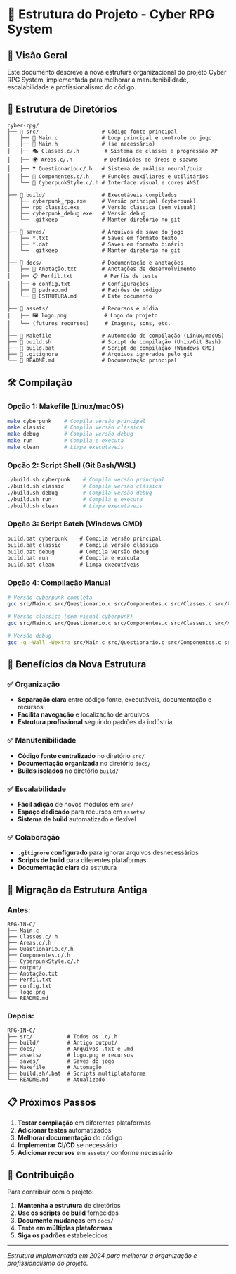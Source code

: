 # 📁 Estrutura do Projeto - Cyber RPG System

## 🎯 **Visão Geral**

Este documento descreve a nova estrutura organizacional do projeto Cyber RPG System, implementada para melhorar a manutenibilidade, escalabilidade e profissionalismo do código.

## 📂 **Estrutura de Diretórios**

```
cyber-rpg/
├── 📁 src/                    # Código fonte principal
│   ├── 📄 Main.c              # Loop principal e controle do jogo
│   ├── 📄 Main.h              # (se necessário)
│   ├── 🎭 Classes.c/.h        # Sistema de classes e progressão XP
│   ├── 🌍 Areas.c/.h          # Definições de áreas e spawns
│   ├── ❓ Questionario.c/.h   # Sistema de análise neural/quiz
│   ├── 🔧 Componentes.c/.h    # Funções auxiliares e utilitários
│   └── 🎨 CyberpunkStyle.c/.h # Interface visual e cores ANSI
│
├── 📁 build/                  # Executáveis compilados
│   ├── cyberpunk_rpg.exe     # Versão principal (cyberpunk)
│   ├── rpg_classic.exe       # Versão clássica (sem visual)
│   ├── cyberpunk_debug.exe   # Versão debug
│   └── .gitkeep              # Manter diretório no git
│
├── 📁 saves/                  # Arquivos de save do jogo
│   ├── *.txt                 # Saves em formato texto
│   ├── *.dat                 # Saves em formato binário
│   └── .gitkeep              # Manter diretório no git
│
├── 📁 docs/                   # Documentação e anotações
│   ├── 📝 Anotação.txt        # Anotações de desenvolvimento
│   ├── 📋 Perfil.txt          # Perfis de teste
│   ├── ⚙️ config.txt          # Configurações
│   ├── 📖 padrao.md           # Padrões de código
│   └── 📁 ESTRUTURA.md        # Este documento
│
├── 📁 assets/                 # Recursos e mídia
│   ├── 🖼️ logo.png            # Logo do projeto
│   └── (futuros recursos)     # Imagens, sons, etc.
│
├── 🔧 Makefile                # Automação de compilação (Linux/macOS)
├── 📜 build.sh                # Script de compilação (Unix/Git Bash)
├── 📜 build.bat               # Script de compilação (Windows CMD)
├── 🚫 .gitignore              # Arquivos ignorados pelo git
└── 📖 README.md               # Documentação principal
```

## 🛠️ **Compilação**

### **Opção 1: Makefile (Linux/macOS)**
```bash
make cyberpunk    # Compila versão principal
make classic      # Compila versão clássica
make debug        # Compila versão debug
make run          # Compila e executa
make clean        # Limpa executáveis
```

### **Opção 2: Script Shell (Git Bash/WSL)**
```bash
./build.sh cyberpunk    # Compila versão principal
./build.sh classic      # Compila versão clássica
./build.sh debug        # Compila versão debug
./build.sh run          # Compila e executa
./build.sh clean        # Limpa executáveis
```

### **Opção 3: Script Batch (Windows CMD)**
```cmd
build.bat cyberpunk    # Compila versão principal
build.bat classic      # Compila versão clássica
build.bat debug        # Compila versão debug
build.bat run          # Compila e executa
build.bat clean        # Limpa executáveis
```

### **Opção 4: Compilação Manual**
```bash
# Versão cyberpunk completa
gcc src/Main.c src/Questionario.c src/Componentes.c src/Classes.c src/Areas.c src/CyberpunkStyle.c -o build/cyberpunk_rpg

# Versão clássica (sem visual cyberpunk)
gcc src/Main.c src/Questionario.c src/Componentes.c src/Classes.c src/Areas.c -o build/rpg_classic

# Versão debug
gcc -g -Wall -Wextra src/Main.c src/Questionario.c src/Componentes.c src/Classes.c src/Areas.c src/CyberpunkStyle.c -o build/cyberpunk_debug
```

## 🎯 **Benefícios da Nova Estrutura**

### ✅ **Organização**
- **Separação clara** entre código fonte, executáveis, documentação e recursos
- **Facilita navegação** e localização de arquivos
- **Estrutura profissional** seguindo padrões da indústria

### ✅ **Manutenibilidade**
- **Código fonte centralizado** no diretório `src/`
- **Documentação organizada** no diretório `docs/`
- **Builds isolados** no diretório `build/`

### ✅ **Escalabilidade**
- **Fácil adição** de novos módulos em `src/`
- **Espaço dedicado** para recursos em `assets/`
- **Sistema de build** automatizado e flexível

### ✅ **Colaboração**
- **`.gitignore` configurado** para ignorar arquivos desnecessários
- **Scripts de build** para diferentes plataformas
- **Documentação clara** da estrutura

## 🔄 **Migração da Estrutura Antiga**

### **Antes:**
```
RPG-IN-C/
├── Main.c
├── Classes.c/.h
├── Areas.c/.h
├── Questionario.c/.h
├── Componentes.c/.h
├── CyberpunkStyle.c/.h
├── output/
├── Anotação.txt
├── Perfil.txt
├── config.txt
├── logo.png
└── README.md
```

### **Depois:**
```
RPG-IN-C/
├── src/           # Todos os .c/.h
├── build/         # Antigo output/
├── docs/          # Arquivos .txt e .md
├── assets/        # logo.png e recursos
├── saves/         # Saves do jogo
├── Makefile       # Automação
├── build.sh/.bat  # Scripts multiplataforma
└── README.md      # Atualizado
```

## 📋 **Próximos Passos**

1. **Testar compilação** em diferentes plataformas
2. **Adicionar testes** automatizados
3. **Melhorar documentação** do código
4. **Implementar CI/CD** se necessário
5. **Adicionar recursos** em `assets/` conforme necessário

## 🤝 **Contribuição**

Para contribuir com o projeto:

1. **Mantenha a estrutura** de diretórios
2. **Use os scripts de build** fornecidos
3. **Documente mudanças** em `docs/`
4. **Teste em múltiplas plataformas**
5. **Siga os padrões** estabelecidos

---

*Estrutura implementada em 2024 para melhorar a organização e profissionalismo do projeto.*
